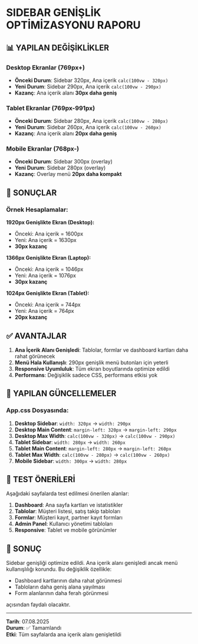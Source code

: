 # SIDEBAR GENİŞLİK OPTİMİZASYONU RAPORU

## 📊 YAPILAN DEĞİŞİKLİKLER

### Desktop Ekranlar (769px+)
- **Önceki Durum**: Sidebar 320px, Ana içerik `calc(100vw - 320px)`
- **Yeni Durum**: Sidebar 290px, Ana içerik `calc(100vw - 290px)`
- **Kazanç**: Ana içerik alanı **30px daha geniş**

### Tablet Ekranlar (769px-991px)
- **Önceki Durum**: Sidebar 280px, Ana içerik `calc(100vw - 280px)`
- **Yeni Durum**: Sidebar 260px, Ana içerik `calc(100vw - 260px)`
- **Kazanç**: Ana içerik alanı **20px daha geniş**

### Mobile Ekranlar (768px-)
- **Önceki Durum**: Sidebar 300px (overlay)
- **Yeni Durum**: Sidebar 280px (overlay)
- **Kazanç**: Overlay menü **20px daha kompakt**

## 🎯 SONUÇLAR

### Örnek Hesaplamalar:

**1920px Genişlikte Ekran (Desktop):**
- Önceki: Ana içerik = 1600px
- Yeni: Ana içerik = 1630px
- **30px kazanç**

**1366px Genişlikte Ekran (Laptop):**
- Önceki: Ana içerik = 1046px
- Yeni: Ana içerik = 1076px
- **30px kazanç**

**1024px Genişlikte Ekran (Tablet):**
- Önceki: Ana içerik = 744px
- Yeni: Ana içerik = 764px
- **20px kazanç**

## ✅ AVANTAJLAR

1. **Ana İçerik Alanı Genişledi**: Tablolar, formlar ve dashboard kartları daha rahat görünecek
2. **Menü Hala Kullanışlı**: 290px genişlik menü butonları için yeterli
3. **Responsive Uyumluluk**: Tüm ekran boyutlarında optimize edildi
4. **Performans**: Değişiklik sadece CSS, performans etkisi yok

## 🔧 YAPILAN GÜNCELLEMELER

### App.css Dosyasında:

1. **Desktop Sidebar**: `width: 320px` → `width: 290px`
2. **Desktop Main Content**: `margin-left: 320px` → `margin-left: 290px`
3. **Desktop Max Width**: `calc(100vw - 320px)` → `calc(100vw - 290px)`
4. **Tablet Sidebar**: `width: 280px` → `width: 260px`
5. **Tablet Main Content**: `margin-left: 280px` → `margin-left: 260px`
6. **Tablet Max Width**: `calc(100vw - 280px)` → `calc(100vw - 260px)`
7. **Mobile Sidebar**: `width: 300px` → `width: 280px`

## 📱 TEST ÖNERİLERİ

Aşağıdaki sayfalarda test edilmesi önerilen alanlar:

1. **Dashboard**: Ana sayfa kartları ve istatistikler
2. **Tablolar**: Müşteri listesi, satış takip tabloları
3. **Formlar**: Müşteri kayıt, partner kayıt formları
4. **Admin Panel**: Kullanıcı yönetimi tabloları
5. **Responsive**: Tablet ve mobile görünümler

## 🎉 SONUÇ

Sidebar genişliği optimize edildi. Ana içerik alanı genişledi ancak menü kullanışlılığı korundu. Bu değişiklik özellikle:

- Dashboard kartlarının daha rahat görünmesi
- Tabloların daha geniş alana yayılması  
- Form alanlarının daha ferah görünmesi

açısından faydalı olacaktır.

---
**Tarih**: 07.08.2025  
**Durum**: ✅ Tamamlandı  
**Etki**: Tüm sayfalarda ana içerik alanı genişletildi